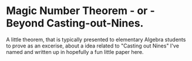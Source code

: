 # Magic Number Theorem - or - Beyond Casting-out-Nines.

A little theorem, that is typically presented to elementary Algebra students to prove
as an excerise,
about a idea related to "Casting out Nines" I've named and written up
in hopefully a fun little paper here.
